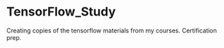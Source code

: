 # TensorFlow_Study
Creating copies of the tensorflow materials from my courses. Certification prep.
